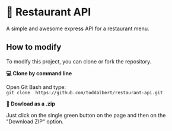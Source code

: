 # 🍴 Restaurant API  
A simple and awesome express API for a restaurant menu.  
  
## How to modify  
To modify this project, you can clone or fork the repository.  

**💻 Clone by command line**  

Open Git Bash and type:   
`git clone  https://github.com/toddalbert/restaurant-api.git`  
   
 **💾 Dowload as a .zip**  
   
Just click on the single green button on the page and then on the "Download ZIP" option.  
